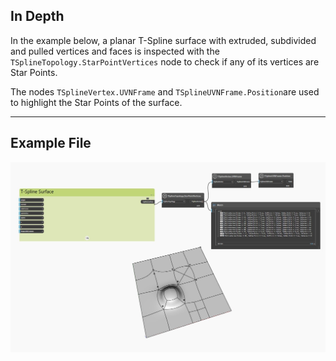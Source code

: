 <!--- Autodesk.DesignScript.Geometry.TSpline.TSplineTopology.StarPointVertices --->
<!--- RMKGTFPZFLM5GGB475DWTHXFTJCBZQXE2HEVNUZA6OS72LH53HVQ --->
## In Depth
In the example below, a planar T-Spline surface with extruded, subdivided and pulled vertices and faces is inspected with the `TSplineTopology.StarPointVertices` node to check if any of its vertices are Star Points.

The nodes `TSplineVertex.UVNFrame` and `TSplineUVNFrame.Position`are used to highlight the Star Points of the surface.
___
## Example File

![TSplineTopology.StarPointVertices](./Autodesk.DesignScript.Geometry.TSpline.TSplineTopology.StarPointVertices_img.jpg)